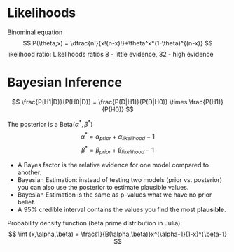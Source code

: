 # Likelihoods

Binominal equation 
$$
P(\theta;x) = \dfrac{n!}{x!(n-x)!}*\theta^x*(1-\theta)^{(n-x)}
$$
likelihood ratio: 
Likelihoods ratios 8 - little evidence, 32 - high evidence


# Bayesian Inference

$$
\frac{P(H1|D)}{P(H0|D)} = \frac{P(D|H1)}{P(D|H0)} \times \frac{P(H1)}{P(H0)}
$$

The posterior is a Beta($\alpha^*,\beta^*$)
$$ \alpha^* = \alpha_{prior} + \alpha_{likelihood}-1   $$
$$ \beta^* = \beta_{prior} + \beta_{likelihood}-1 $$

* A Bayes factor is the relative evidence for one model compared to another.
* Bayesian Estimation: instead of testing two models (prior vs. posterior) you can also use the posterior to estimate plausible values.
* Bayesian Estimation is the same as p-values what we have no prior belief.
* A 95% credible interval contains the values you find the most **plausible**.

Probability density function (beta prime distribution in Julia):
$$
\int (x,\alpha,\beta) = \frac{1}{B(\alpha,\beta)}x^{\alpha-1}(1-x)^{\beta-1}
$$

